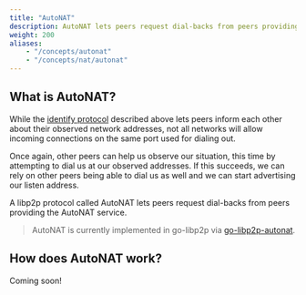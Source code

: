 ```yaml
---
title: "AutoNAT"
description: AutoNAT lets peers request dial-backs from peers providing the AutoNAT service.
weight: 200
aliases:
    - "/concepts/autonat"
    - "/concepts/nat/autonat"
---
```


## What is AutoNAT?

While the [identify protocol][spec_identify] described above lets peers inform each other about their observed network addresses, not all networks will allow incoming connections on the same port used for dialing out.

Once again, other peers can help us observe our situation, this time by attempting to dial us at our observed addresses.
If this succeeds, we can rely on other peers being able to dial us as well and we can start advertising our listen address.

A libp2p protocol called AutoNAT lets peers request dial-backs from peers providing the AutoNAT service.

> AutoNAT is currently implemented in go-libp2p via [go-libp2p-autonat](https://github.com/libp2p/go-libp2p/tree/master/p2p/host/autonat).

[spec_identify]: https://github.com/libp2p/specs/tree/master/identify

## How does AutoNAT work?

Coming soon!
